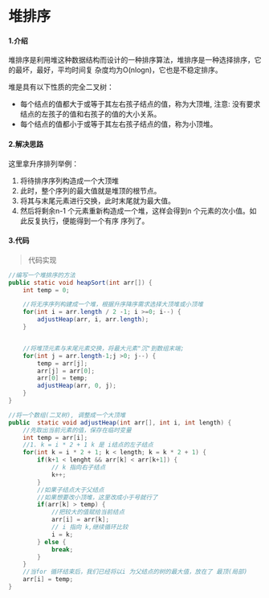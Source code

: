 # 堆排序

#### 1.介绍

堆排序是利用堆这种数据结构而设计的一种排序算法，堆排序是一种选择排序，它的最坏，最好，平均时间复
杂度均为O(nlogn)，它也是不稳定排序。

堆是具有以下性质的完全二叉树：

- 每个结点的值都大于或等于其左右孩子结点的值，称为大顶堆, 注意: 没有要求结点的左孩子的值和右孩子的值的大小关系。
-  每个结点的值都小于或等于其左右孩子结点的值，称为小顶堆。



#### 2.解决思路

这里拿升序排列举例：

1) 将待排序序列构造成一个大顶堆
2) 此时，整个序列的最大值就是堆顶的根节点。
3) 将其与末尾元素进行交换，此时末尾就为最大值。
4) 然后将剩余n-1 个元素重新构造成一个堆，这样会得到n 个元素的次小值。如此反复执行，便能得到一个有序
序列了。



#### 3.代码

> 代码实现

```java
//编写一个堆排序的方法
public static void heapSort(int arr[]) {
    int temp = 0;

    //将无序序列构建成一个堆，根据升序降序需求选择大顶堆或小顶堆
    for(int i = arr.length / 2 -1; i >=0; i--) {
        adjustHeap(arr, i, arr.length);
    }


    //将堆顶元素与末尾元素交换，将最大元素"沉"到数组末端;
    for(int j = arr.length-1;j >0; j--) {
        temp = arr[j];
        arr[j] = arr[0];
        arr[0] = temp;
        adjustHeap(arr, 0, j);
    }
}

//将一个数组(二叉树), 调整成一个大顶堆
public  static void adjustHeap(int arr[], int i, int length) {
    //先取出当前元素的值，保存在临时变量
    int temp = arr[i];
    //1. k = i * 2 + 1 k 是 i结点的左子结点
    for(int k = i * 2 + 1; k < length; k = k * 2 + 1) {
        if(k+1 < lenght && arr[k] < arr[k+1]) {
            // k 指向右子结点
            k++;
        }
        //如果子结点大于父结点
        //如果想要改小顶堆，这里改成小于号就行了
        if(arr[k] > temp) {
            //把较大的值赋给当前结点
            arr[i] = arr[k];
            // i 指向 k,继续循环比较
            i = k;
        } else {
            break;
        }
    }
    //当for 循环结束后，我们已经将以i 为父结点的树的最大值，放在了 最顶(局部)
    arr[i] = temp;
}
```

